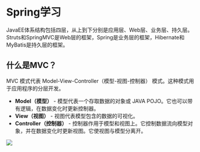 # Spring学习

JavaEE体系结构包括四层，从上到下分别是应用层、Web层、业务层、持久层。Struts和SpringMVC是Web层的框架，Spring是业务层的框架，Hibernate和MyBatis是持久层的框架。
<a name="6B6dk"></a>
## 什么是MVC？
MVC 模式代表 Model-View-Controller（模型-视图-控制器） 模式。这种模式用于应用程序的分层开发。

- **Model（模型）** - 模型代表一个存取数据的对象或 JAVA POJO。它也可以带有逻辑，在数据变化时更新控制器。
- **View（视图）** - 视图代表模型包含的数据的可视化。
- **Controller（控制器）** - 控制器作用于模型和视图上。它控制数据流向模型对象，并在数据变化时更新视图。它使视图与模型分离开。

![](https://yuque.antfin.com/attachments/lark/0/2020/png/304852/1591170078074-176aa9a8-0b83-4970-adb4-e07247336fa2.png#align=left&display=inline&height=548&margin=%5Bobject%20Object%5D&originHeight=548&originWidth=1200&size=0&status=done&style=none&width=1200)
